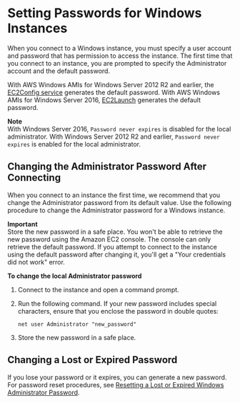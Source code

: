 # Setting Passwords for Windows Instances<a name="ec2-windows-passwords"></a>

When you connect to a Windows instance, you must specify a user account and password that has permission to access the instance\. The first time that you connect to an instance, you are prompted to specify the Administrator account and the default password\.

With AWS Windows AMIs for Windows Server 2012 R2 and earlier, the [EC2Config service](ec2config-service.md) generates the default password\. With AWS Windows AMIs for Windows Server 2016, [EC2Launch](ec2launch.md) generates the default password\.

**Note**  
With Windows Server 2016, `Password never expires` is disabled for the local administrator\. With Windows Server 2012 R2 and earlier, `Password never expires` is enabled for the local administrator\.

## Changing the Administrator Password After Connecting<a name="change-admin-password"></a>

When you connect to an instance the first time, we recommend that you change the Administrator password from its default value\. Use the following procedure to change the Administrator password for a Windows instance\.

**Important**  
Store the new password in a safe place\. You won't be able to retrieve the new password using the Amazon EC2 console\. The console can only retrieve the default password\. If you attempt to connect to the instance using the default password after changing it, you'll get a "Your credentials did not work" error\.

**To change the local Administrator password**

1. Connect to the instance and open a command prompt\.

1. Run the following command\. If your new password includes special characters, ensure that you enclose the password in double quotes:

   ```
   net user Administrator "new_password"
   ```

1. Store the new password in a safe place\.

## Changing a Lost or Expired Password<a name="change-lost-expired-password"></a>

If you lose your password or it expires, you can generate a new password\. For password reset procedures, see [Resetting a Lost or Expired Windows Administrator Password](ResettingAdminPassword.md)\.